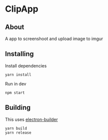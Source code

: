# ClipApp

## About
A app to screenshoot and upload image to imgur

## Installing

Install dependencies
```
yarn install 
```

Run in dev
```
npm start
```

## Building

This uses [electron-builder](https://github.com/electron-userland/electron-builder)

```
yarn build
yarn release
```